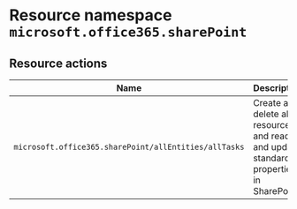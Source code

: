 # Resource namespace `microsoft.office365.sharePoint`
## Resource actions
|Name|Description|Privileged|
|-|-|-|
|`microsoft.office365.sharePoint/allEntities/allTasks`|Create and delete all resources, and read and update standard properties in SharePoint|False|
